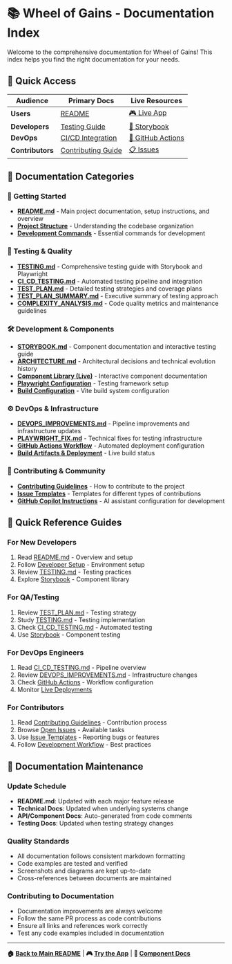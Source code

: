 # 📚 Wheel of Gains - Documentation Index

Welcome to the comprehensive documentation for Wheel of Gains! This index helps you find the right documentation for your needs.

## 🎯 Quick Access

| Audience         | Primary Docs                                    | Live Resources                                                             |
| ---------------- | ----------------------------------------------- | -------------------------------------------------------------------------- |
| **Users**        | [README](./README.md)                           | [🎮 Live App](https://SergeiGolos.github.io/wheel-of-gains)                |
| **Developers**   | [Testing Guide](./TESTING.md)                   | [📖 Storybook](https://SergeiGolos.github.io/wheel-of-gains/storybook/)    |
| **DevOps**       | [CI/CD Integration](./CI_CD_TESTING.md)         | [🔧 GitHub Actions](https://github.com/SergeiGolos/wheel-of-gains/actions) |
| **Contributors** | [Contributing Guide](./README.md#-contributing) | [📋 Issues](https://github.com/SergeiGolos/wheel-of-gains/issues)          |

## 📖 Documentation Categories

### 🚀 Getting Started

- **[README.md](./README.md)** - Main project documentation, setup instructions, and overview
- **[Project Structure](./README.md#-project-structure)** - Understanding the codebase organization
- **[Development Commands](./README.md#development-commands)** - Essential commands for development

### 🧪 Testing & Quality

- **[TESTING.md](./TESTING.md)** - Comprehensive testing guide with Storybook and Playwright
- **[CI_CD_TESTING.md](./CI_CD_TESTING.md)** - Automated testing pipeline and integration
- **[TEST_PLAN.md](./TEST_PLAN.md)** - Detailed testing strategies and coverage plans
- **[TEST_PLAN_SUMMARY.md](./TEST_PLAN_SUMMARY.md)** - Executive summary of testing approach
- **[COMPLEXITY_ANALYSIS.md](./COMPLEXITY_ANALYSIS.md)** - Code quality metrics and maintenance guidelines

### 🛠️ Development & Components

- **[STORYBOOK.md](./STORYBOOK.md)** - Component documentation and interactive testing guide
- **[ARCHITECTURE.md](./ARCHITECTURE.md)** - Architectural decisions and technical evolution history
- **[Component Library (Live)](https://SergeiGolos.github.io/wheel-of-gains/storybook/)** - Interactive component documentation
- **[Playwright Configuration](./playwright.config.js)** - Testing framework setup
- **[Build Configuration](./vite.config.ts)** - Vite build system configuration

### ⚙️ DevOps & Infrastructure

- **[DEVOPS_IMPROVEMENTS.md](./DEVOPS_IMPROVEMENTS.md)** - Pipeline improvements and infrastructure updates
- **[PLAYWRIGHT_FIX.md](./PLAYWRIGHT_FIX.md)** - Technical fixes for testing infrastructure
- **[GitHub Actions Workflow](./.github/workflows/pages.yml)** - Automated deployment configuration
- **[Build Artifacts & Deployment](https://github.com/SergeiGolos/wheel-of-gains/actions)** - Live build status

### 🤝 Contributing & Community

- **[Contributing Guidelines](./README.md#-contributing)** - How to contribute to the project
- **[Issue Templates](./.github/ISSUE_TEMPLATE/)** - Templates for different types of contributions
- **[GitHub Copilot Instructions](./.github/copilot-instructions.md)** - AI assistant configuration for development

## 🎯 Quick Reference Guides

### For New Developers

1. Read [README.md](./README.md) - Overview and setup
2. Follow [Developer Setup](./README.md#for-developers) - Environment setup
3. Review [TESTING.md](./TESTING.md) - Testing practices
4. Explore [Storybook](https://SergeiGolos.github.io/wheel-of-gains/storybook/) - Component library

### For QA/Testing

1. Review [TEST_PLAN.md](./TEST_PLAN.md) - Testing strategy
2. Study [TESTING.md](./TESTING.md) - Testing implementation
3. Check [CI_CD_TESTING.md](./CI_CD_TESTING.md) - Automated testing
4. Use [Storybook](https://SergeiGolos.github.io/wheel-of-gains/storybook/) - Component testing

### For DevOps Engineers

1. Read [CI_CD_TESTING.md](./CI_CD_TESTING.md) - Pipeline overview
2. Review [DEVOPS_IMPROVEMENTS.md](./DEVOPS_IMPROVEMENTS.md) - Infrastructure changes
3. Check [GitHub Actions](./.github/workflows/pages.yml) - Workflow configuration
4. Monitor [Live Deployments](https://github.com/SergeiGolos/wheel-of-gains/actions)

### For Contributors

1. Read [Contributing Guidelines](./README.md#-contributing) - Contribution process
2. Browse [Open Issues](https://github.com/SergeiGolos/wheel-of-gains/issues) - Available tasks
3. Use [Issue Templates](./.github/ISSUE_TEMPLATE/) - Reporting bugs or features
4. Follow [Development Workflow](./README.md#development-workflow) - Best practices

## 🔄 Documentation Maintenance

### Update Schedule

- **README.md**: Updated with each major feature release
- **Technical Docs**: Updated when underlying systems change
- **API/Component Docs**: Auto-generated from code comments
- **Testing Docs**: Updated when testing strategy changes

### Quality Standards

- All documentation follows consistent markdown formatting
- Code examples are tested and verified
- Screenshots and diagrams are kept up-to-date
- Cross-references between documents are maintained

### Contributing to Documentation

- Documentation improvements are always welcome
- Follow the same PR process as code contributions
- Ensure all links and references work correctly
- Test any code examples included in documentation

---

**🏠 [Back to Main README](./README.md)** | **🎮 [Try the App](https://SergeiGolos.github.io/wheel-of-gains)** | **📖 [Component Docs](https://SergeiGolos.github.io/wheel-of-gains/storybook/)**
